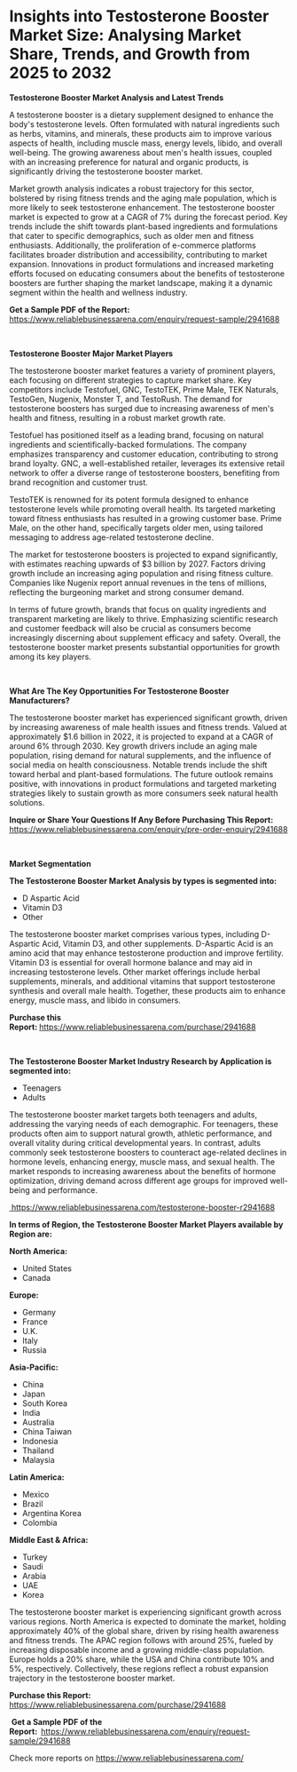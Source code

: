 <p><h1>Insights into Testosterone Booster Market Size: Analysing Market Share, Trends, and Growth from 2025 to 2032</h1></p><p><strong>Testosterone Booster Market Analysis and Latest Trends</strong></p>
<p><p>A testosterone booster is a dietary supplement designed to enhance the body's testosterone levels. Often formulated with natural ingredients such as herbs, vitamins, and minerals, these products aim to improve various aspects of health, including muscle mass, energy levels, libido, and overall well-being. The growing awareness about men's health issues, coupled with an increasing preference for natural and organic products, is significantly driving the testosterone booster market.</p><p>Market growth analysis indicates a robust trajectory for this sector, bolstered by rising fitness trends and the aging male population, which is more likely to seek testosterone enhancement. The testosterone booster market is expected to grow at a CAGR of 7% during the forecast period. Key trends include the shift towards plant-based ingredients and formulations that cater to specific demographics, such as older men and fitness enthusiasts. Additionally, the proliferation of e-commerce platforms facilitates broader distribution and accessibility, contributing to market expansion. Innovations in product formulations and increased marketing efforts focused on educating consumers about the benefits of testosterone boosters are further shaping the market landscape, making it a dynamic segment within the health and wellness industry.</p></p>
<p><strong>Get a Sample PDF of the Report:&nbsp;</strong> <a href="https://www.reliablebusinessarena.com/enquiry/request-sample/2941688?utm_campaign=3118&utm_medium=2&utm_source=Github&utm_content=ia&utm_term=15032025&utm_id=testosterone-booster">https://www.reliablebusinessarena.com/enquiry/request-sample/2941688</a></p>
<p>&nbsp;</p>
<p><strong>Testosterone Booster Major Market Players</strong></p>
<p><p>The testosterone booster market features a variety of prominent players, each focusing on different strategies to capture market share. Key competitors include Testofuel, GNC, TestoTEK, Prime Male, TEK Naturals, TestoGen, Nugenix, Monster T, and TestoRush. The demand for testosterone boosters has surged due to increasing awareness of men's health and fitness, resulting in a robust market growth rate.</p><p>Testofuel has positioned itself as a leading brand, focusing on natural ingredients and scientifically-backed formulations. The company emphasizes transparency and customer education, contributing to strong brand loyalty. GNC, a well-established retailer, leverages its extensive retail network to offer a diverse range of testosterone boosters, benefiting from brand recognition and customer trust. </p><p>TestoTEK is renowned for its potent formula designed to enhance testosterone levels while promoting overall health. Its targeted marketing toward fitness enthusiasts has resulted in a growing customer base. Prime Male, on the other hand, specifically targets older men, using tailored messaging to address age-related testosterone decline.</p><p>The market for testosterone boosters is projected to expand significantly, with estimates reaching upwards of $3 billion by 2027. Factors driving growth include an increasing aging population and rising fitness culture. Companies like Nugenix report annual revenues in the tens of millions, reflecting the burgeoning market and strong consumer demand.</p><p>In terms of future growth, brands that focus on quality ingredients and transparent marketing are likely to thrive. Emphasizing scientific research and customer feedback will also be crucial as consumers become increasingly discerning about supplement efficacy and safety. Overall, the testosterone booster market presents substantial opportunities for growth among its key players.</p></p>
<p>&nbsp;</p>
<p><strong>What Are The Key Opportunities For Testosterone Booster Manufacturers?</strong></p>
<p><p>The testosterone booster market has experienced significant growth, driven by increasing awareness of male health issues and fitness trends. Valued at approximately $1.6 billion in 2022, it is projected to expand at a CAGR of around 6% through 2030. Key growth drivers include an aging male population, rising demand for natural supplements, and the influence of social media on health consciousness. Notable trends include the shift toward herbal and plant-based formulations. The future outlook remains positive, with innovations in product formulations and targeted marketing strategies likely to sustain growth as more consumers seek natural health solutions.</p></p>
<p><strong>Inquire or Share Your Questions If Any Before Purchasing This Report:</strong> <a href="https://www.reliablebusinessarena.com/enquiry/pre-order-enquiry/2941688?utm_campaign=3118&utm_medium=2&utm_source=Github&utm_content=ia&utm_term=15032025&utm_id=testosterone-booster">https://www.reliablebusinessarena.com/enquiry/pre-order-enquiry/2941688</a></p>
<p>&nbsp;</p>
<p><strong>Market Segmentation</strong></p>
<p><strong>The Testosterone Booster Market Analysis by types is segmented into:</strong></p>
<p><ul><li>D Aspartic Acid</li><li>Vitamin D3</li><li>Other</li></ul></p>
<p><p>The testosterone booster market comprises various types, including D-Aspartic Acid, Vitamin D3, and other supplements. D-Aspartic Acid is an amino acid that may enhance testosterone production and improve fertility. Vitamin D3 is essential for overall hormone balance and may aid in increasing testosterone levels. Other market offerings include herbal supplements, minerals, and additional vitamins that support testosterone synthesis and overall male health. Together, these products aim to enhance energy, muscle mass, and libido in consumers.</p></p>
<p><strong>Purchase this Report:&nbsp;</strong><a href="https://www.reliablebusinessarena.com/purchase/2941688?utm_campaign=3118&utm_medium=2&utm_source=Github&utm_content=ia&utm_term=15032025&utm_id=testosterone-booster">https://www.reliablebusinessarena.com/purchase/2941688</a></p>
<p>&nbsp;</p>
<p><strong>The Testosterone Booster Market Industry Research by Application is segmented into:</strong></p>
<p><ul><li>Teenagers</li><li>Adults</li></ul></p>
<p><p>The testosterone booster market targets both teenagers and adults, addressing the varying needs of each demographic. For teenagers, these products often aim to support natural growth, athletic performance, and overall vitality during critical developmental years. In contrast, adults commonly seek testosterone boosters to counteract age-related declines in hormone levels, enhancing energy, muscle mass, and sexual health. The market responds to increasing awareness about the benefits of hormone optimization, driving demand across different age groups for improved well-being and performance.</p></p>
<p><a href="https://www.reliablebusinessarena.com/testosterone-booster-r2941688?utm_campaign=3118&utm_medium=2&utm_source=Github&utm_content=ia&utm_term=15032025&utm_id=testosterone-booster">&nbsp;https://www.reliablebusinessarena.com/testosterone-booster-r2941688</a></p>
<p><strong>In terms of Region, the Testosterone Booster Market Players available by Region are:</strong></p>
<p>
    <p> <strong> North America: </strong>
        <ul>
            <li>United States</li>
            <li>Canada</li>
        </ul>
        </p> 
    <p> <strong> Europe: </strong>
        <ul>
            <li>Germany</li>
            <li>France</li>
            <li>U.K.</li>
            <li>Italy</li>
            <li>Russia</li>
        </ul>
        </p> 
    <p> <strong> Asia-Pacific: </strong>
        <ul>
            <li>China</li>
            <li>Japan</li>
            <li>South Korea</li>
            <li>India</li>
            <li>Australia</li>
            <li>China Taiwan</li>
            <li>Indonesia</li>
            <li>Thailand</li>
            <li>Malaysia</li>
        </ul>
        </p> 
    <p> <strong> Latin America: </strong>
        <ul>
            <li>Mexico</li>
            <li>Brazil</li>
            <li>Argentina Korea</li>
            <li>Colombia</li>
        </ul>
        </p> 
    <p> <strong> Middle East & Africa: </strong>
        <ul>
            <li>Turkey</li>
            <li>Saudi</li>
            <li>Arabia</li>
            <li>UAE</li>
            <li>Korea</li>
        </ul>
    </p>
    </p>
<p><p>The testosterone booster market is experiencing significant growth across various regions. North America is expected to dominate the market, holding approximately 40% of the global share, driven by rising health awareness and fitness trends. The APAC region follows with around 25%, fueled by increasing disposable income and a growing middle-class population. Europe holds a 20% share, while the USA and China contribute 10% and 5%, respectively. Collectively, these regions reflect a robust expansion trajectory in the testosterone booster market.</p></p>
<p><strong>Purchase this Report: </strong><a href="https://www.reliablebusinessarena.com/purchase/2941688?utm_campaign=3118&utm_medium=2&utm_source=Github&utm_content=ia&utm_term=15032025&utm_id=testosterone-booster">https://www.reliablebusinessarena.com/purchase/2941688</a></p>
<p>&nbsp;<strong>Get a Sample PDF of the Report:&nbsp;&nbsp;</strong><a href="https://www.reliablebusinessarena.com/enquiry/request-sample/2941688?utm_campaign=3118&utm_medium=2&utm_source=Github&utm_content=ia&utm_term=15032025&utm_id=testosterone-booster">https://www.reliablebusinessarena.com/enquiry/request-sample/2941688</a></p>
<p><strong></strong></p>
<p>Check more reports on <a href="https://www.reliablebusinessarena.com/?utm_campaign=3118&utm_medium=2&utm_source=Github&utm_content=ia&utm_term=15032025&utm_id=testosterone-booster">https://www.reliablebusinessarena.com/</a></p>
